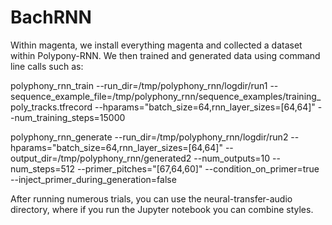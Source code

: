 # BachRNN

Within magenta, we install everything magenta and collected a dataset within Polypony-RNN. 
We then trained and generated data using command line calls such as:

polyphony_rnn_train --run_dir=/tmp/polyphony_rnn/logdir/run1 --sequence_example_file=/tmp/polyphony_rnn/sequence_examples/training_poly_tracks.tfrecord --hparams="batch_size=64,rnn_layer_sizes=[64,64]" --num_training_steps=15000

polyphony_rnn_generate --run_dir=/tmp/polyphony_rnn/logdir/run2 --hparams="batch_size=64,rnn_layer_sizes=[64,64]" --output_dir=/tmp/polyphony_rnn/generated2 --num_outputs=10 --num_steps=512 --primer_pitches="[67,64,60]" --condition_on_primer=true --inject_primer_during_generation=false

After running numerous trials, you can use the neural-transfer-audio directory, where if you run the Jupyter notebook you can combine styles.
